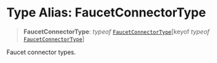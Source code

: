 # Type Alias: FaucetConnectorType

> **FaucetConnectorType**: *typeof* [`FaucetConnectorType`](../variables/FaucetConnectorType.md)\[keyof *typeof* [`FaucetConnectorType`](../variables/FaucetConnectorType.md)\]

Faucet connector types.
